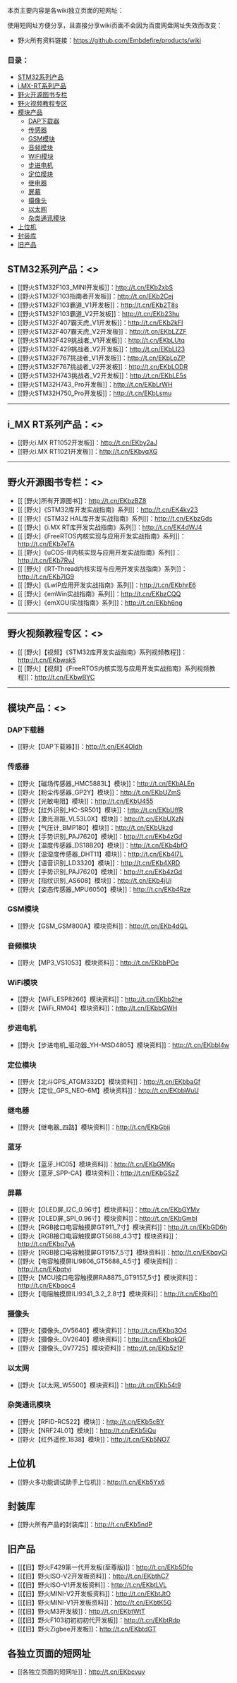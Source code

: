 本页主要内容是各wiki独立页面的短网址：

使用短网址方便分享，且直接分享wiki页面不会因为百度网盘网址失效而改变：

* 野火所有资料链接：<https://github.com/Embdefire/products/wiki>

### 目录：
* [STM32系列产品](#STM32系列产品) 
* [i.MX-RT系列产品](#i_MX-RT系列产品) 
* [野火开源图书专栏](#野火开源图书专栏) 
* [野火视频教程专区](#野火视频教程专区) 
* [模块产品](#模块产品) 
   *   [DAP下载器](#DAP下载器) 
   *   [传感器](#传感器) 
   *   [GSM模块](#GSM模块) 
   *   [音频模块](#音频模块) 
   *   [WiFi模块](#WiFi模块) 
   *   [步进电机](#步进电机) 
   *   [定位模块](#定位模块) 
   *   [继电器](#继电器) 
   *   [屏幕](#屏幕) 
   *   [摄像头](#摄像头) 
   *   [以太网](#以太网) 
   *   [杂类通讯模块](#杂类通讯模块) 
*  [上位机](#上位机) 
*  [封装库](#封装库) 
*  [旧产品](#旧产品) 


## STM32系列产品：<>
* [[野火STM32F103_MINI开发板]]：<http://t.cn/EKb2xbS>
* [[野火STM32F103指南者开发板]]：<http://t.cn/EKb2Cej>
* [[野火STM32F103霸道_V1开发板]]：<http://t.cn/EKb2T8s>
* [[野火STM32F103霸道_V2开发板]]：<http://t.cn/EKb23hu>
* [[野火STM32F407霸天虎_V1开发板]]：<http://t.cn/EKb2kFI>
* [[野火STM32F407霸天虎_V2开发板]]：<http://t.cn/EKbLZZF>
* [[野火STM32F429挑战者_V1开发板]]：<http://t.cn/EKbLUtq>
* [[野火STM32F429挑战者_V2开发板]]：<http://t.cn/EKbLI23>
* [[野火STM32F767挑战者_V1开发板]]：<http://t.cn/EKbLoZP>
* [[野火STM32F767挑战者_V2开发板]]：<http://t.cn/EKbLODR>
* [[野火STM32H743挑战者_V2开发板]]：<http://t.cn/EKbLE5s>
* [[野火STM32H743_Pro开发板]]：<http://t.cn/EKbLrWH>
* [[野火STM32H750_Pro开发板]]：<http://t.cn/EKbLsmu>

***

## i_MX RT系列产品：<>
* [[野火i.MX RT1052开发板]]：<http://t.cn/EKby2aJ>
* [[野火i.MX RT1021开发板]]：<http://t.cn/EKbyqXG>

***

## 野火开源图书专栏：<>
* [[ [野火]所有开源图书]]：<http://t.cn/EKbzBZ8>
* [[ [野火]《STM32库开发实战指南》系列]]：<http://t.cn/EK4kv23>
* [[ [野火]《STM32 HAL库开发实战指南》系列]]：<http://t.cn/EKbzGds>
* [[ [野火]《i.MX RT库开发实战指南》系列]]：<http://t.cn/EK4dWJ4>
* [[ [野火]《FreeRTOS内核实现与应用开发实战指南》系列]]：<http://t.cn/EKb7eTA>
* [[ [野火]《uCOS-III内核实现与应用开发实战指南》系列]]：<http://t.cn/EKb7RvJ>
* [[ [野火]《RT-Thread内核实现与应用开发实战指南》系列]]：<http://t.cn/EKb7IG9>
* [[ [野火]《LwIP应用开发实战指南》系列]]：<http://t.cn/EKbhrE6>
* [[ [野火]《emWin实战指南》系列]]：<http://t.cn/EKbzCQQ>
* [[ [野火]《emXGUI实战指南》系列]]：<http://t.cn/EKbh6ng>


***

## 野火视频教程专区：<>
* [[ [野火]【视频】《STM32库开发实战指南》系列视频教程]]：<http://t.cn/EKbwak5>
* [[ [野火]【视频】《FreeRTOS内核实现与应用开发实战指南》系列视频教程]]：<http://t.cn/EKbwBYC>

***

## 模块产品：<>
### DAP下载器
* [[野火【DAP下载器】]]：<http://t.cn/EK4OIdh>
### 传感器
* [[野火【磁场传感器_HMC5883L】模块]]：<http://t.cn/EKbALEn>
* [[野火【粉尘传感器_GP2Y】模块]]：<http://t.cn/EKbUZmS>
* [[野火【光敏电阻】模块]]：<http://t.cn/EKbU455>
* [[野火【红外识别_HC-SR501】模块]]：<http://t.cn/EKbUffR>
* [[野火【激光测距_VL53L0X】模块]]：<http://t.cn/EKbUXzN>
* [[野火【气压计_BMP180】模块]]：<http://t.cn/EKbUkzd>
* [[野火【手势识别_PAJ7620】模块]]：<http://t.cn/EKb4zGd>
* [[野火【温度传感器_DS18B20】模块]]：<http://t.cn/EKb4bfO>
* [[野火【温湿度传感器_DHT11】模块]]：<http://t.cn/EKb4I7L>
* [[野火【语音识别_LD3320】模块]]：<http://t.cn/EKb4XRD>
* [[野火【手势识别_PAJ7620】模块]]：<http://t.cn/EKb4zGd>
* [[野火【指纹识别_AS608】模块]]：<http://t.cn/EKb4jUi>
* [[野火【姿态传感器_MPU6050】模块]]：<http://t.cn/EKb4Rze>
### GSM模块
* [[野火【GSM_GSM800A】模块资料]]：<http://t.cn/EKb4dQL>
### 音频模块
* [[野火【MP3_VS1053】模块资料]]：<http://t.cn/EKbbPOe>
### WiFi模块
* [[野火【WiFi_ESP8266】模块资料]]：<http://t.cn/EKbb2he>
* [[野火【WiFi_RM04】模块资料]]：<http://t.cn/EKbbGWH>
### 步进电机
* [[野火【步进电机_驱动器_YH-MSD4805】模块资料]]：<http://t.cn/EKbbI4w>
### 定位模块
* [[野火【北斗GPS_ATGM332D】模块资料]]：<http://t.cn/EKbbaGf>
* [[野火【定位_GPS_NEO-6M】模块资料]]：<http://t.cn/EKbbWuU>
### 继电器
* [[野火【继电器_四路】模块资料]]：<http://t.cn/EKbGbij>
### 蓝牙
* [[野火【蓝牙_HC05】模块资料]]：<http://t.cn/EKbGMKp>
* [[野火【蓝牙_SPP-CA】模块资料]]：<http://t.cn/EKbGSzZ>
### 屏幕
* [[野火【OLED屏_I2C_0.96寸】模块资料]]：<http://t.cn/EKbGYMv>
* [[野火【OLED屏_SPI_0.96寸】模块资料]]：<http://t.cn/EKbGmbI>
* [[野火【RGB接口电容触摸屏GT911_7寸】模块资料]]：<http://t.cn/EKbGD6h>
* [[野火【RGB接口电容触摸屏GT5688_4.3寸】模块资料]]：<http://t.cn/EKbq7yA>
* [[野火【RGB接口电容触摸屏GT9157_5寸】模块资料]]：<http://t.cn/EKbqyCi>
* [[野火【电容触摸屏ILI9806_GT5688_4.5寸】模块资料]]：<http://t.cn/EKbqtvi>
* [[野火【MCU接口电容触摸屏RA8875_GT9157_5寸】模块资料]]：<http://t.cn/EKbqoc4>
* [[野火【电阻触摸屏ILI9341_3.2_2.8寸】模块资料]]：<http://t.cn/EKbqlYI>
### 摄像头
* [[野火【摄像头_OV5640】模块资料]]：<http://t.cn/EKbq3O4>
* [[野火【摄像头_OV2640】模块资料]]：<http://t.cn/EKbqkQF>
* [[野火【摄像头_OV7725】模块资料]]：<http://t.cn/EKb5z1P>
### 以太网
* [[野火【以太网_W5500】模块资料]]：<http://t.cn/EKb54t9>

### 杂类通讯模块
* [[野火【RFID-RC522】模块]]：<http://t.cn/EKb5cBY>
* [[野火【NRF24L01】模块]]：<http://t.cn/EKb5iQu>
* [[野火【红外遥控_1838】模块]]：<http://t.cn/EKb5NO7>

## 上位机
* [[野火多功能调试助手上位机]]：<http://t.cn/EKb5Yx6>
## 封装库
* [[野火所有产品的封装库]]：<http://t.cn/EKb5ndP>
## 旧产品
* [[【旧】野火F429第一代开发板(至尊版)]]：<http://t.cn/EKb5Dfp>
* [[【旧】野火ISO-V2开发板资料]]：<http://t.cn/EKbthC7>
* [[【旧】野火ISO-V1开发板资料]]：<http://t.cn/EKbtLVL>
* [[【旧】野火MINI-V2开发板资料]]：<http://t.cn/EKbtJtO>
* [[【旧】野火MINI-V1开发板资料]]：<http://t.cn/EKbtK5G>
* [[【旧】野火M3开发板]]：<http://t.cn/EKbtWtT>
* [[【旧】野火F103初初初初代开发板]]：<http://t.cn/EKbtRdp>
* [[【旧】野火Zigbee开发板]]：<http://t.cn/EKbtdGT>
## 各独立页面的短网址
*  [[各独立页面的短网址]]：<http://t.cn/EKbcvuy>
